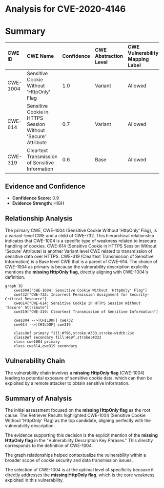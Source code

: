 # Analysis for CVE-2020-4146

# Summary
| CWE ID    | CWE Name                                            | Confidence | CWE Abstraction Level | CWE Vulnerability Mapping Label | CWE-Vulnerability Mapping Notes |
| :-------- | :-------------------------------------------------- | :--------- | :-------------------- | :------------------------------ | :------------------------------ |
| CWE-1004 | Sensitive Cookie Without 'HttpOnly' Flag           | 1.0        | Variant               | Allowed                         | Primary CWE                     |
| CWE-614   | Sensitive Cookie in HTTPS Session Without 'Secure' Attribute | 0.7       | Variant               | Allowed                         | Secondary Candidate             |
| CWE-319   | Cleartext Transmission of Sensitive Information   | 0.6       | Base                  | Allowed                         | Secondary Candidate             |

## Evidence and Confidence

*   **Confidence Score:** 0.9
*   **Evidence Strength:** HIGH

## Relationship Analysis
The primary CWE, CWE-1004 (Sensitive Cookie Without 'HttpOnly' Flag), is a variant-level CWE and a child of CWE-732. This hierarchical relationship indicates that CWE-1004 is a specific type of weakness related to insecure handling of cookies. CWE-614 (Sensitive Cookie in HTTPS Session Without 'Secure' Attribute) is another Variant level CWE related to transmission of sensitive data over HTTPS. CWE-319 (Cleartext Transmission of Sensitive Information) is a Base level CWE that is a parent of CWE-614. The choice of CWE-1004 as primary is because the vulnerability description explicitly mentions the **missing HttpOnly flag**, directly aligning with CWE-1004's definition.

```mermaid
graph TD
    cwe1004["CWE-1004: Sensitive Cookie Without 'HttpOnly' Flag"]
    cwe732["CWE-732: Incorrect Permission Assignment for Security-Critical Resource"]
    cwe614["CWE-614: Sensitive Cookie in HTTPS Session Without 'Secure' Attribute"]
    cwe319["CWE-319: Cleartext Transmission of Sensitive Information"]

    cwe1004 -->|CHILDOF| cwe732
    cwe614 -->|CHILDOF| cwe319

    classDef primary fill:#f96,stroke:#333,stroke-width:2px
    classDef secondary fill:#69f,stroke:#333
    class cwe1004 primary
    class cwe614,cwe319 secondary
```

## Vulnerability Chain
The vulnerability chain involves a **missing HttpOnly flag** (CWE-1004) leading to potential exposure of sensitive cookie data, which can then be exploited by a remote attacker to obtain sensitive information.

## Summary of Analysis
The initial assessment focused on the **missing HttpOnly flag** as the root cause. The Retriever Results highlighted CWE-1004 (Sensitive Cookie Without 'HttpOnly' Flag) as the top candidate, aligning perfectly with the vulnerability description.

The evidence supporting this decision is the explicit mention of the **missing HttpOnly flag** in the "Vulnerability Description Key Phrases." This directly corresponds to the definition of CWE-1004.

The graph relationships helped contextualize the vulnerability within a broader scope of cookie security and data transmission issues.

The selection of CWE-1004 is at the optimal level of specificity because it directly addresses the **missing HttpOnly flag**, which is the core weakness exploited in this vulnerability.